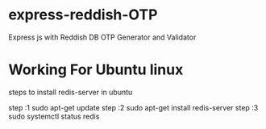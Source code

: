 # express-reddish-OTP
Express js with Reddish DB OTP Generator and Validator


# Working For Ubuntu linux

steps to install redis-server in ubuntu

step :1 sudo apt-get update
step :2 sudo apt-get install redis-server
step :3 sudo systemctl status redis